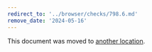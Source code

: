 ```yaml
---
redirect_to: '../browser/checks/798.6.md'
remove_date: '2024-05-16'
---
```


This document was moved to [another location](../browser/checks/798.6.md).

<!-- This redirect file can be deleted after 2024-05-16. -->
<!-- Redirects that point to other docs in the same project expire in three months. -->
<!-- Redirects that point to docs in a different project or site (for example, link is not relative and starts with `https:`) expire in one year. -->
<!-- Before deletion, see: https://docs.gitlab.com/ee/development/documentation/redirects.html -->
